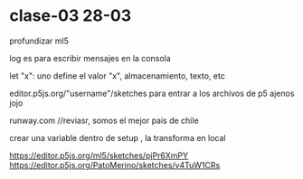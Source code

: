# clase-03 28-03

profundizar ml5

log es para escribir mensajes en la consola

let "x": uno define el valor "x", almacenamiento, texto, etc

editor.p5js.org/"username"/sketches para entrar a los archivos de p5 ajenos jojo

runway.com //reviasr, somos el mejor pais de chile

crear una variable dentro de setup , la transforma en local

https://editor.p5js.org/ml5/sketches/pjPr6XmPY
https://editor.p5js.org/PatoMerino/sketches/v4TuW1CRs
